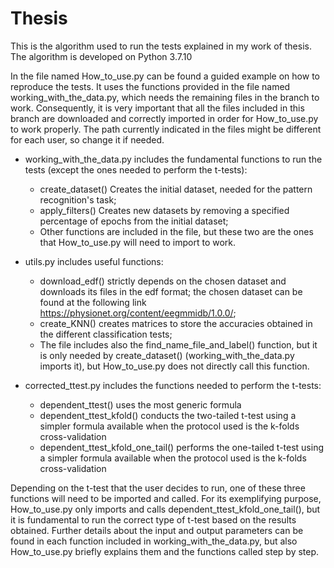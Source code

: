 # Thesis

This is the algorithm used to run the tests explained in my work of thesis.
The algorithm is developed on Python 3.7.10

In the file named How_to_use.py can be found a guided example on how to reproduce the tests. It uses the functions provided in the file named working_with_the_data.py, which needs the remaining files in the branch to work.
Consequently, it is very important that all the files included in this branch are downloaded and correctly imported in order for How_to_use.py to work properly. The path currently indicated in the files might be different for each user, so change it if needed.

  - working_with_the_data.py includes the fundamental functions to run the tests (except the ones needed to perform the t-tests):
    - create_dataset() Creates the initial dataset, needed for the pattern recognition's task;
    - apply_filters() Creates new datasets by removing a specified percentage of epochs from the initial dataset;
    - Other functions are included in the file, but these two are the ones that How_to_use.py will need to import to work.

  - utils.py includes useful functions:
    - download_edf() strictly depends on the chosen dataset and downloads its files in the edf format; the chosen dataset can be found at the following link https://physionet.org/content/eegmmidb/1.0.0/;
    - create_KNN() creates matrices to store the accuracies obtained in the different classification tests;
    - The file includes also the find_name_file_and_label() function, but it is only needed by create_dataset() (working_with_the_data.py imports it), but How_to_use.py does not directly call this function.
  - corrected_ttest.py includes the functions needed to perform the t-tests:
      - dependent_ttest() uses the most generic formula
      - dependent_ttest_kfold() conducts the two-tailed t-test using a simpler formula available when the protocol used is the k-folds cross-validation
      - dependent_ttest_kfold_one_tail() performs the one-tailed t-test using a simpler formula available when the protocol used is the k-folds cross-validation

Depending on the t-test that the user decides to run, one of these three functions will need to be imported and called. For its exemplifying purpose, How_to_use.py only imports and calls dependent_ttest_kfold_one_tail(), but it is fundamental to run the correct type of t-test based on the results obtained.
Further details about the input and output parameters can be found in each function included in working_with_the_data.py, but also How_to_use.py briefly explains them and the functions called step by step.
